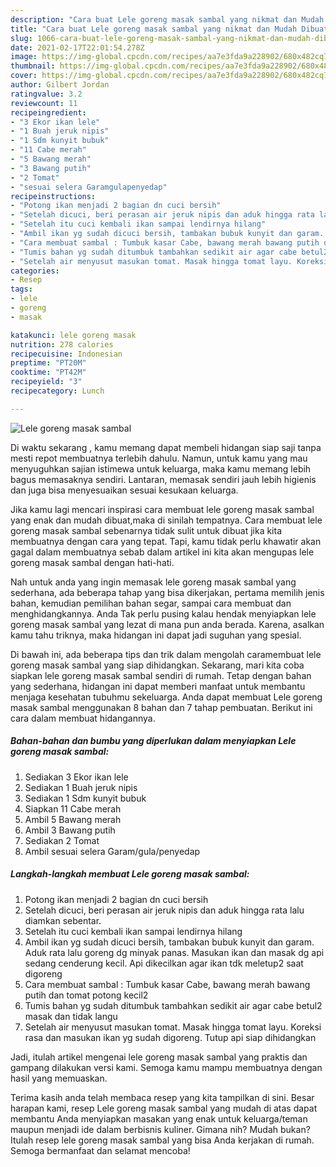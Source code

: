 ```yaml
---
description: "Cara buat Lele goreng masak sambal yang nikmat dan Mudah Dibuat"
title: "Cara buat Lele goreng masak sambal yang nikmat dan Mudah Dibuat"
slug: 1066-cara-buat-lele-goreng-masak-sambal-yang-nikmat-dan-mudah-dibuat
date: 2021-02-17T22:01:54.278Z
image: https://img-global.cpcdn.com/recipes/aa7e3fda9a228902/680x482cq70/lele-goreng-masak-sambal-foto-resep-utama.jpg
thumbnail: https://img-global.cpcdn.com/recipes/aa7e3fda9a228902/680x482cq70/lele-goreng-masak-sambal-foto-resep-utama.jpg
cover: https://img-global.cpcdn.com/recipes/aa7e3fda9a228902/680x482cq70/lele-goreng-masak-sambal-foto-resep-utama.jpg
author: Gilbert Jordan
ratingvalue: 3.2
reviewcount: 11
recipeingredient:
- "3 Ekor ikan lele"
- "1 Buah jeruk nipis"
- "1 Sdm kunyit bubuk"
- "11 Cabe merah"
- "5 Bawang merah"
- "3 Bawang putih"
- "2 Tomat"
- "sesuai selera Garamgulapenyedap"
recipeinstructions:
- "Potong ikan menjadi 2 bagian dn cuci bersih"
- "Setelah dicuci, beri perasan air jeruk nipis dan aduk hingga rata lalu diamkan sebentar."
- "Setelah itu cuci kembali ikan sampai lendirnya hilang"
- "Ambil ikan yg sudah dicuci bersih, tambakan bubuk kunyit dan garam. Aduk rata lalu goreng dg minyak panas. Masukan ikan dan masak dg api sedang cenderung kecil. Api dikecilkan agar ikan tdk meletup2 saat digoreng"
- "Cara membuat sambal : Tumbuk kasar Cabe, bawang merah bawang putih dan tomat potong kecil2"
- "Tumis bahan yg sudah ditumbuk tambahkan sedikit air agar cabe betul2 masak dan tidak langu"
- "Setelah air menyusut masukan tomat. Masak hingga tomat layu. Koreksi rasa dan masukan ikan yg sudah digoreng. Tutup api siap dihidangkan"
categories:
- Resep
tags:
- lele
- goreng
- masak

katakunci: lele goreng masak 
nutrition: 278 calories
recipecuisine: Indonesian
preptime: "PT20M"
cooktime: "PT42M"
recipeyield: "3"
recipecategory: Lunch

---
```



![Lele goreng masak sambal](https://img-global.cpcdn.com/recipes/aa7e3fda9a228902/680x482cq70/lele-goreng-masak-sambal-foto-resep-utama.jpg)

Di waktu  sekarang , kamu memang dapat membeli hidangan siap saji tanpa mesti repot membuatnya terlebih dahulu. Namun, untuk kamu yang mau menyuguhkan sajian istimewa untuk keluarga, maka kamu memang lebih bagus memasaknya sendiri. Lantaran, memasak sendiri jauh lebih higienis dan juga bisa menyesuaikan sesuai kesukaan keluarga.

Jika kamu lagi mencari inspirasi cara membuat lele goreng masak sambal yang enak dan mudah dibuat,maka di sinilah tempatnya. Cara membuat lele goreng masak sambal  sebenarnya tidak sulit untuk dibuat jika kita membuatnya dengan cara yang tepat. Tapi, kamu tidak perlu khawatir akan gagal dalam membuatnya 
sebab dalam artikel ini kita akan mengupas lele goreng masak sambal dengan hati-hati.  



Nah untuk anda yang ingin memasak lele goreng masak sambal yang sederhana, ada beberapa tahap yang bisa dikerjakan, pertama memilih jenis bahan, kemudian pemilihan bahan segar, sampai cara membuat dan menghidangkannya. Anda Tak perlu pusing kalau hendak menyiapkan lele goreng masak sambal yang lezat di mana pun anda berada. Karena, asalkan kamu  tahu triknya, maka hidangan ini dapat jadi suguhan yang spesial.

Di bawah ini, ada beberapa tips dan trik dalam mengolah caramembuat lele goreng masak sambal yang siap dihidangkan. Sekarang, mari kita coba siapkan lele goreng masak sambal sendiri di rumah. Tetap dengan bahan yang sederhana, hidangan ini dapat memberi manfaat untuk membantu menjaga kesehatan tubuhmu sekeluarga. Anda dapat membuat Lele goreng masak sambal menggunakan 8 bahan dan 7 tahap pembuatan. Berikut ini cara dalam membuat hidangannya.

<!--inarticleads1-->

##### Bahan-bahan dan bumbu yang diperlukan dalam menyiapkan Lele goreng masak sambal:

1. Sediakan 3 Ekor ikan lele
1. Sediakan 1 Buah jeruk nipis
1. Sediakan 1 Sdm kunyit bubuk
1. Siapkan 11 Cabe merah
1. Ambil 5 Bawang merah
1. Ambil 3 Bawang putih
1. Sediakan 2 Tomat
1. Ambil sesuai selera Garam/gula/penyedap




<!--inarticleads2-->

##### Langkah-langkah membuat Lele goreng masak sambal:

1. Potong ikan menjadi 2 bagian dn cuci bersih
1. Setelah dicuci, beri perasan air jeruk nipis dan aduk hingga rata lalu diamkan sebentar.
1. Setelah itu cuci kembali ikan sampai lendirnya hilang
1. Ambil ikan yg sudah dicuci bersih, tambakan bubuk kunyit dan garam. Aduk rata lalu goreng dg minyak panas. Masukan ikan dan masak dg api sedang cenderung kecil. Api dikecilkan agar ikan tdk meletup2 saat digoreng
1. Cara membuat sambal : Tumbuk kasar Cabe, bawang merah bawang putih dan tomat potong kecil2
1. Tumis bahan yg sudah ditumbuk tambahkan sedikit air agar cabe betul2 masak dan tidak langu
1. Setelah air menyusut masukan tomat. Masak hingga tomat layu. Koreksi rasa dan masukan ikan yg sudah digoreng. Tutup api siap dihidangkan




Jadi, itulah artikel mengenai  lele goreng masak sambal  yang praktis dan gampang dilakukan versi kami. Semoga kamu mampu membuatnya dengan hasil yang memuaskan. 

Terima kasih anda telah membaca resep yang kita tampilkan di sini. Besar harapan kami, resep  Lele goreng masak sambal yang mudah di atas dapat membantu Anda menyiapkan masakan yang enak untuk keluarga/teman maupun menjadi ide dalam berbisnis kuliner. Gimana nih? Mudah bukan? Itulah resep lele goreng masak sambal yang bisa Anda kerjakan di rumah. Semoga bermanfaat dan selamat mencoba!

